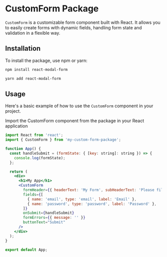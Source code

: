 # CustomForm Package

`CustomForm` is a customizable form component built with React. It allows you to easily create forms with dynamic fields, handling form state and validation in a flexible way.

## Installation

To install the package, use npm or yarn:

```bash
npm install react-modal-form
```
```bash
yarn add react-modal-form
```

## Usage

Here's a basic example of how to use the `CustomForm` component in your project.

Import the CustomForm component from the package in your React application

```jsx
import React from 'react';
import { CustomForm } from 'my-custom-form-package';

function App() {
  const handleSubmit = (formState: { [key: string]: string }) => {
    console.log(formState);
  };

  return (
    <div>
      <h1>My App</h1>
      <CustomForm
        formHeader={{ headerText: 'My Form', subHeaderText: 'Please fill out the form' }}
        fields={[
          { name: 'email', type: 'email', label: 'Email' },
          { name: 'password', type: 'password', label: 'Password' },
        ]}
        onSubmit={handleSubmit}
        formErrors={{ message: '' }}
        buttonText="Submit"
      />
    </div>
  );
}

export default App;
```
